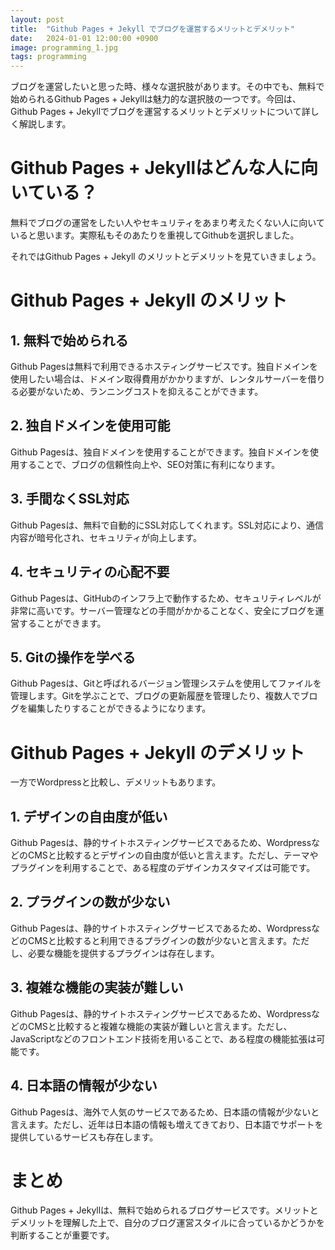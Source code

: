 ```yaml
---
layout: post
title:  "Github Pages + Jekyll でブログを運営するメリットとデメリット"
date:   2024-01-01 12:00:00 +0900
image: programming_1.jpg
tags: programming  
---
```


ブログを運営したいと思った時、様々な選択肢があります。その中でも、無料で始められるGithub Pages + Jekyllは魅力的な選択肢の一つです。今回は、Github Pages + Jekyllでブログを運営するメリットとデメリットについて詳しく解説します。

# Github Pages + Jekyllはどんな人に向いている？
無料でブログの運営をしたい人やセキュリティをあまり考えたくない人に向いていると思います。実際私もそのあたりを重視してGithubを選択しました。

それではGithub Pages + Jekyll のメリットとデメリットを見ていきましょう。


# Github Pages + Jekyll のメリット

## 1. 無料で始められる

Github Pagesは無料で利用できるホスティングサービスです。独自ドメインを使用したい場合は、ドメイン取得費用がかかりますが、レンタルサーバーを借りる必要がないため、ランニングコストを抑えることができます。

## 2. 独自ドメインを使用可能
Github Pagesは、独自ドメインを使用することができます。独自ドメインを使用することで、ブログの信頼性向上や、SEO対策に有利になります。

## 3. 手間なくSSL対応
Github Pagesは、無料で自動的にSSL対応してくれます。SSL対応により、通信内容が暗号化され、セキュリティが向上します。

## 4. セキュリティの心配不要
Github Pagesは、GitHubのインフラ上で動作するため、セキュリティレベルが非常に高いです。サーバー管理などの手間がかかることなく、安全にブログを運営することができます。

## 5. Gitの操作を学べる
Github Pagesは、Gitと呼ばれるバージョン管理システムを使用してファイルを管理します。Gitを学ぶことで、ブログの更新履歴を管理したり、複数人でブログを編集したりすることができるようになります。


# Github Pages + Jekyll のデメリット
一方でWordpressと比較し、デメリットもあります。


## 1. デザインの自由度が低い
Github Pagesは、静的サイトホスティングサービスであるため、WordpressなどのCMSと比較するとデザインの自由度が低いと言えます。ただし、テーマやプラグインを利用することで、ある程度のデザインカスタマイズは可能です。

## 2. プラグインの数が少ない
Github Pagesは、静的サイトホスティングサービスであるため、WordpressなどのCMSと比較すると利用できるプラグインの数が少ないと言えます。ただし、必要な機能を提供するプラグインは存在します。

## 3. 複雑な機能の実装が難しい
Github Pagesは、静的サイトホスティングサービスであるため、WordpressなどのCMSと比較すると複雑な機能の実装が難しいと言えます。ただし、JavaScriptなどのフロントエンド技術を用いることで、ある程度の機能拡張は可能です。

## 4. 日本語の情報が少ない
Github Pagesは、海外で人気のサービスであるため、日本語の情報が少ないと言えます。ただし、近年は日本語の情報も増えてきており、日本語でサポートを提供しているサービスも存在します。


# まとめ
Github Pages + Jekyllは、無料で始められるブログサービスです。メリットとデメリットを理解した上で、自分のブログ運営スタイルに合っているかどうかを判断することが重要です。